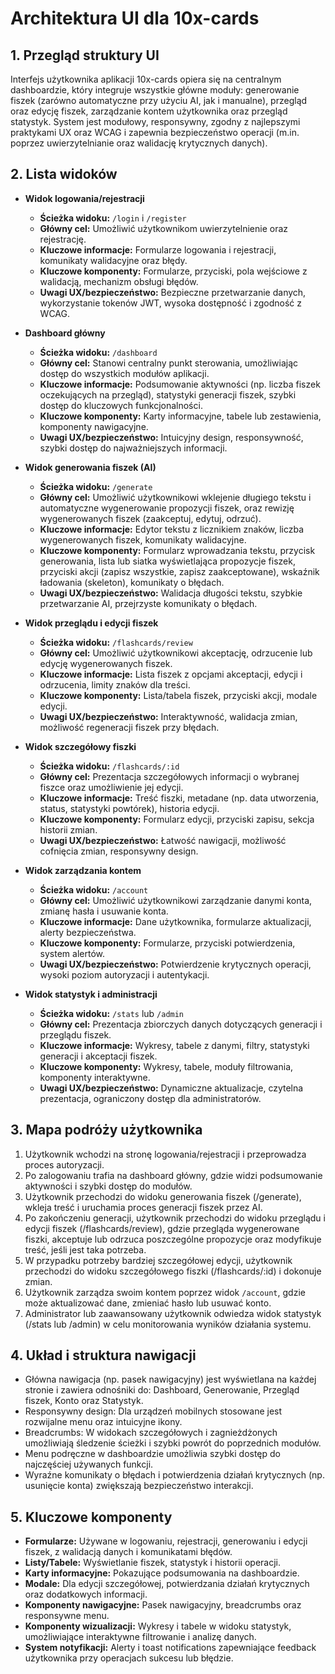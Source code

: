 # Architektura UI dla 10x-cards

## 1. Przegląd struktury UI

Interfejs użytkownika aplikacji 10x-cards opiera się na centralnym dashboardzie, który integruje wszystkie główne moduły: generowanie fiszek (zarówno automatyczne przy użyciu AI, jak i manualne), przegląd oraz edycję fiszek, zarządzanie kontem użytkownika oraz przegląd statystyk. System jest modułowy, responsywny, zgodny z najlepszymi praktykami UX oraz WCAG i zapewnia bezpieczeństwo operacji (m.in. poprzez uwierzytelnianie oraz walidację krytycznych danych).

## 2. Lista widoków

- **Widok logowania/rejestracji**
  - **Ścieżka widoku:** `/login` i `/register`
  - **Główny cel:** Umożliwić użytkownikom uwierzytelnienie oraz rejestrację.
  - **Kluczowe informacje:** Formularze logowania i rejestracji, komunikaty walidacyjne oraz błędy.
  - **Kluczowe komponenty:** Formularze, przyciski, pola wejściowe z walidacją, mechanizm obsługi błędów.
  - **Uwagi UX/bezpieczeństwo:** Bezpieczne przetwarzanie danych, wykorzystanie tokenów JWT, wysoka dostępność i zgodność z WCAG.

- **Dashboard główny**
  - **Ścieżka widoku:** `/dashboard`
  - **Główny cel:** Stanowi centralny punkt sterowania, umożliwiając dostęp do wszystkich modułów aplikacji.
  - **Kluczowe informacje:** Podsumowanie aktywności (np. liczba fiszek oczekujących na przegląd), statystyki generacji fiszek, szybki dostęp do kluczowych funkcjonalności.
  - **Kluczowe komponenty:** Karty informacyjne, tabele lub zestawienia, komponenty nawigacyjne.
  - **Uwagi UX/bezpieczeństwo:** Intuicyjny design, responsywność, szybki dostęp do najważniejszych informacji.

- **Widok generowania fiszek (AI)**
  - **Ścieżka widoku:** `/generate`
  - **Główny cel:** Umożliwić użytkownikowi wklejenie długiego tekstu i automatyczne wygenerowanie propozycji fiszek, oraz rewizję wygenerowanych fiszek (zaakceptuj, edytuj, odrzuć).
  - **Kluczowe informacje:** Edytor tekstu z licznikiem znaków, liczba wygenerowanych fiszek, komunikaty walidacyjne.
  - **Kluczowe komponenty:** Formularz wprowadzania tekstu, przycisk generowania, lista lub siatka wyświetlająca propozycje fiszek, przyciski akcji (zapisz wszystkie, zapisz zaakceptowane), wskaźnik ładowania (skeleton), komunikaty o błędach.
  - **Uwagi UX/bezpieczeństwo:** Walidacja długości tekstu, szybkie przetwarzanie AI, przejrzyste komunikaty o błędach.

- **Widok przeglądu i edycji fiszek**
  - **Ścieżka widoku:** `/flashcards/review`
  - **Główny cel:** Umożliwić użytkownikowi akceptację, odrzucenie lub edycję wygenerowanych fiszek.
  - **Kluczowe informacje:** Lista fiszek z opcjami akceptacji, edycji i odrzucenia, limity znaków dla treści.
  - **Kluczowe komponenty:** Lista/tabela fiszek, przyciski akcji, modale edycji.
  - **Uwagi UX/bezpieczeństwo:** Interaktywność, walidacja zmian, możliwość regeneracji fiszek przy błędach.

- **Widok szczegółowy fiszki**
  - **Ścieżka widoku:** `/flashcards/:id`
  - **Główny cel:** Prezentacja szczegółowych informacji o wybranej fiszce oraz umożliwienie jej edycji.
  - **Kluczowe informacje:** Treść fiszki, metadane (np. data utworzenia, status, statystyki powtórek), historia edycji.
  - **Kluczowe komponenty:** Formularz edycji, przyciski zapisu, sekcja historii zmian.
  - **Uwagi UX/bezpieczeństwo:** Łatwość nawigacji, możliwość cofnięcia zmian, responsywny design.

- **Widok zarządzania kontem**
  - **Ścieżka widoku:** `/account`
  - **Główny cel:** Umożliwić użytkownikowi zarządzanie danymi konta, zmianę hasła i usuwanie konta.
  - **Kluczowe informacje:** Dane użytkownika, formularze aktualizacji, alerty bezpieczeństwa.
  - **Kluczowe komponenty:** Formularze, przyciski potwierdzenia, system alertów.
  - **Uwagi UX/bezpieczeństwo:** Potwierdzenie krytycznych operacji, wysoki poziom autoryzacji i autentykacji.

- **Widok statystyk i administracji**
  - **Ścieżka widoku:** `/stats` lub `/admin`
  - **Główny cel:** Prezentacja zbiorczych danych dotyczących generacji i przeglądu fiszek.
  - **Kluczowe informacje:** Wykresy, tabele z danymi, filtry, statystyki generacji i akceptacji fiszek.
  - **Kluczowe komponenty:** Wykresy, tabele, moduły filtrowania, komponenty interaktywne.
  - **Uwagi UX/bezpieczeństwo:** Dynamiczne aktualizacje, czytelna prezentacja, ograniczony dostęp dla administratorów.

## 3. Mapa podróży użytkownika

1. Użytkownik wchodzi na stronę logowania/rejestracji i przeprowadza proces autoryzacji.
2. Po zalogowaniu trafia na dashboard główny, gdzie widzi podsumowanie aktywności i szybki dostęp do modułów.
3. Użytkownik przechodzi do widoku generowania fiszek (/generate), wkleja treść i uruchamia proces generacji fiszek przez AI.
4. Po zakończeniu generacji, użytkownik przechodzi do widoku przeglądu i edycji fiszek (/flashcards/review), gdzie przegląda wygenerowane fiszki, akceptuje lub odrzuca poszczególne propozycje oraz modyfikuje treść, jeśli jest taka potrzeba.
5. W przypadku potrzeby bardziej szczegółowej edycji, użytkownik przechodzi do widoku szczegółowego fiszki (/flashcards/:id) i dokonuje zmian.
6. Użytkownik zarządza swoim kontem poprzez widok `/account`, gdzie może aktualizować dane, zmieniać hasło lub usuwać konto.
7. Administrator lub zaawansowany użytkownik odwiedza widok statystyk (/stats lub /admin) w celu monitorowania wyników działania systemu.

## 4. Układ i struktura nawigacji

- Główna nawigacja (np. pasek nawigacyjny) jest wyświetlana na każdej stronie i zawiera odnośniki do: Dashboard, Generowanie, Przegląd fiszek, Konto oraz Statystyk.
- Responsywny design: Dla urządzeń mobilnych stosowane jest rozwijalne menu oraz intuicyjne ikony.
- Breadcrumbs: W widokach szczegółowych i zagnieżdżonych umożliwiają śledzenie ścieżki i szybki powrót do poprzednich modułów.
- Menu podręczne w dashboardzie umożliwia szybki dostęp do najczęściej używanych funkcji.
- Wyraźne komunikaty o błędach i potwierdzenia działań krytycznych (np. usunięcie konta) zwiększają bezpieczeństwo interakcji.

## 5. Kluczowe komponenty

- **Formularze:** Używane w logowaniu, rejestracji, generowaniu i edycji fiszek, z walidacją danych i komunikatami błędów.
- **Listy/Tabele:** Wyświetlanie fiszek, statystyk i historii operacji.
- **Karty informacyjne:** Pokazujące podsumowania na dashboardzie.
- **Modale:** Dla edycji szczegółowej, potwierdzania działań krytycznych oraz dodatkowych informacji.
- **Komponenty nawigacyjne:** Pasek nawigacyjny, breadcrumbs oraz responsywne menu.
- **Komponenty wizualizacji:** Wykresy i tabele w widoku statystyk, umożliwiające interaktywne filtrowanie i analizę danych.
- **System notyfikacji:** Alerty i toast notifications zapewniające feedback użytkownika przy operacjach sukcesu lub błędzie.
